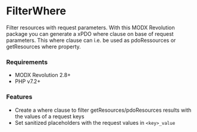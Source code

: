 # FilterWhere

Filter resources with request parameters. With this MODX Revolution package you
can generate a xPDO where clause on base of request parameters. This where
clause can i.e. be used as pdoRessources or getResources where property.

### Requirements

* MODX Revolution 2.8+
* PHP v7.2+

### Features

* Create a where clause to filter getResources/pdoResources results with the values of a request keys
* Set sanitized placeholders with the request values in `<key>_value`
